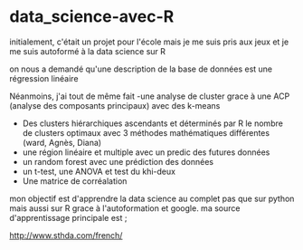 # data_science-avec-R
initialement, c'était un projet pour l'école mais je me suis pris aux jeux et je me suis autoformé à la data science sur R

on nous a demandé qu'une description de la base de données est une régression linéaire

Néanmoins, j'ai tout de même fait 
 -une analyse de cluster grace à une ACP (analyse des composants principaux) avec des k-means
 - Des clusters hiérarchiques ascendants et déterminés par R le nombre de clusters optimaux avec 3 méthodes mathématiques différentes  (ward, Agnès, Diana)
 - une région linéaire et multiple avec un predic des futures données
 - un random forest avec une prédiction des données
 - un t-test, une ANOVA  et test du khi-deux
 - Une matrice de corréalation

mon objectif est d'apprendre la data science au complet pas que sur python mais aussi sur R grace à l'autoformation et google.
ma source d'apprentissage principale est ;

http://www.sthda.com/french/
